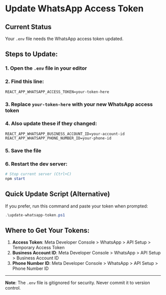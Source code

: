 # Update WhatsApp Access Token

## Current Status
Your `.env` file needs the WhatsApp access token updated.

## Steps to Update:

### 1. Open the `.env` file in your editor

### 2. Find this line:
```
REACT_APP_WHATSAPP_ACCESS_TOKEN=your-token-here
```

### 3. Replace `your-token-here` with your new WhatsApp access token

### 4. Also update these if they changed:
```
REACT_APP_WHATSAPP_BUSINESS_ACCOUNT_ID=your-account-id
REACT_APP_WHATSAPP_PHONE_NUMBER_ID=your-phone-id
```

### 5. Save the file

### 6. Restart the dev server:
```powershell
# Stop current server (Ctrl+C)
npm start
```

## Quick Update Script (Alternative)

If you prefer, run this command and paste your token when prompted:

```powershell
.\update-whatsapp-token.ps1
```

## Where to Get Your Tokens:

1. **Access Token**: Meta Developer Console > WhatsApp > API Setup > Temporary Access Token
2. **Business Account ID**: Meta Developer Console > WhatsApp > API Setup > Business Account ID
3. **Phone Number ID**: Meta Developer Console > WhatsApp > API Setup > Phone Number ID

---

**Note**: The `.env` file is gitignored for security. Never commit it to version control.
